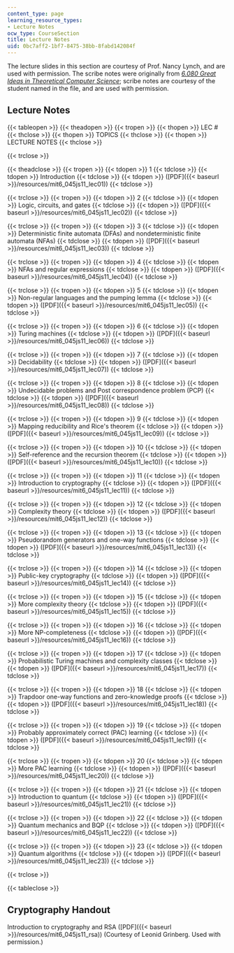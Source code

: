 ```yaml
---
content_type: page
learning_resource_types:
- Lecture Notes
ocw_type: CourseSection
title: Lecture Notes
uid: 0bc7aff2-1bf7-8475-38bb-8fabd142084f
---
```


The lecture slides in this section are courtesy of Prof. Nancy Lynch, and are used with permission. The scribe notes were originally from [_6.080 Great Ideas in Theoretical Computer Science_](/courses/6-080-great-ideas-in-theoretical-computer-science-spring-2008/); scribe notes are courtesy of the student named in the file, and are used with permission.

Lecture Notes
-------------

{{< tableopen >}}
{{< theadopen >}}
{{< tropen >}}
{{< thopen >}}
LEC #
{{< thclose >}}
{{< thopen >}}
TOPICS
{{< thclose >}}
{{< thopen >}}
LECTURE NOTES
{{< thclose >}}

{{< trclose >}}

{{< theadclose >}}
{{< tropen >}}
{{< tdopen >}}
1
{{< tdclose >}}
{{< tdopen >}}
Introduction
{{< tdclose >}}
{{< tdopen >}}
([PDF]({{< baseurl >}}/resources/mit6_045js11_lec01))
{{< tdclose >}}

{{< trclose >}}
{{< tropen >}}
{{< tdopen >}}
2
{{< tdclose >}}
{{< tdopen >}}
Logic, circuits, and gates
{{< tdclose >}}
{{< tdopen >}}
([PDF]({{< baseurl >}}/resources/mit6_045js11_lec02))
{{< tdclose >}}

{{< trclose >}}
{{< tropen >}}
{{< tdopen >}}
3
{{< tdclose >}}
{{< tdopen >}}
Deterministic finite automata (DFAs) and nondeterministic finite automata (NFAs)
{{< tdclose >}}
{{< tdopen >}}
([PDF]({{< baseurl >}}/resources/mit6_045js11_lec03))
{{< tdclose >}}

{{< trclose >}}
{{< tropen >}}
{{< tdopen >}}
4
{{< tdclose >}}
{{< tdopen >}}
NFAs and regular expressions
{{< tdclose >}}
{{< tdopen >}}
([PDF]({{< baseurl >}}/resources/mit6_045js11_lec04))
{{< tdclose >}}

{{< trclose >}}
{{< tropen >}}
{{< tdopen >}}
5
{{< tdclose >}}
{{< tdopen >}}
Non-regular languages and the pumping lemma
{{< tdclose >}}
{{< tdopen >}}
([PDF]({{< baseurl >}}/resources/mit6_045js11_lec05))
{{< tdclose >}}

{{< trclose >}}
{{< tropen >}}
{{< tdopen >}}
6
{{< tdclose >}}
{{< tdopen >}}
Turing machines
{{< tdclose >}}
{{< tdopen >}}
([PDF]({{< baseurl >}}/resources/mit6_045js11_lec06))
{{< tdclose >}}

{{< trclose >}}
{{< tropen >}}
{{< tdopen >}}
7
{{< tdclose >}}
{{< tdopen >}}
Decidability
{{< tdclose >}}
{{< tdopen >}}
([PDF]({{< baseurl >}}/resources/mit6_045js11_lec07))
{{< tdclose >}}

{{< trclose >}}
{{< tropen >}}
{{< tdopen >}}
8
{{< tdclose >}}
{{< tdopen >}}
Undecidable problems and Post correspondence problem (PCP)
{{< tdclose >}}
{{< tdopen >}}
([PDF]({{< baseurl >}}/resources/mit6_045js11_lec08))
{{< tdclose >}}

{{< trclose >}}
{{< tropen >}}
{{< tdopen >}}
9
{{< tdclose >}}
{{< tdopen >}}
Mapping reducibility and Rice's theorem
{{< tdclose >}}
{{< tdopen >}}
([PDF]({{< baseurl >}}/resources/mit6_045js11_lec09))
{{< tdclose >}}

{{< trclose >}}
{{< tropen >}}
{{< tdopen >}}
10
{{< tdclose >}}
{{< tdopen >}}
Self-reference and the recursion theorem
{{< tdclose >}}
{{< tdopen >}}
([PDF]({{< baseurl >}}/resources/mit6_045js11_lec10))
{{< tdclose >}}

{{< trclose >}}
{{< tropen >}}
{{< tdopen >}}
11
{{< tdclose >}}
{{< tdopen >}}
Introduction to cryptography
{{< tdclose >}}
{{< tdopen >}}
([PDF]({{< baseurl >}}/resources/mit6_045js11_lec11))
{{< tdclose >}}

{{< trclose >}}
{{< tropen >}}
{{< tdopen >}}
12
{{< tdclose >}}
{{< tdopen >}}
Complexity theory
{{< tdclose >}}
{{< tdopen >}}
([PDF]({{< baseurl >}}/resources/mit6_045js11_lec12))
{{< tdclose >}}

{{< trclose >}}
{{< tropen >}}
{{< tdopen >}}
13
{{< tdclose >}}
{{< tdopen >}}
Pseudorandom generators and one-way functions
{{< tdclose >}}
{{< tdopen >}}
([PDF]({{< baseurl >}}/resources/mit6_045js11_lec13))
{{< tdclose >}}

{{< trclose >}}
{{< tropen >}}
{{< tdopen >}}
14
{{< tdclose >}}
{{< tdopen >}}
Public-key cryptography
{{< tdclose >}}
{{< tdopen >}}
([PDF]({{< baseurl >}}/resources/mit6_045js11_lec14))
{{< tdclose >}}

{{< trclose >}}
{{< tropen >}}
{{< tdopen >}}
15
{{< tdclose >}}
{{< tdopen >}}
More complexity theory
{{< tdclose >}}
{{< tdopen >}}
([PDF]({{< baseurl >}}/resources/mit6_045js11_lec15))
{{< tdclose >}}

{{< trclose >}}
{{< tropen >}}
{{< tdopen >}}
16
{{< tdclose >}}
{{< tdopen >}}
More NP-completeness
{{< tdclose >}}
{{< tdopen >}}
([PDF]({{< baseurl >}}/resources/mit6_045js11_lec16))
{{< tdclose >}}

{{< trclose >}}
{{< tropen >}}
{{< tdopen >}}
17
{{< tdclose >}}
{{< tdopen >}}
Probabilistic Turing machines and complexity classes
{{< tdclose >}}
{{< tdopen >}}
([PDF]({{< baseurl >}}/resources/mit6_045js11_lec17))
{{< tdclose >}}

{{< trclose >}}
{{< tropen >}}
{{< tdopen >}}
18
{{< tdclose >}}
{{< tdopen >}}
Trapdoor one-way functions and zero-knowledge proofs
{{< tdclose >}}
{{< tdopen >}}
([PDF]({{< baseurl >}}/resources/mit6_045js11_lec18))
{{< tdclose >}}

{{< trclose >}}
{{< tropen >}}
{{< tdopen >}}
19
{{< tdclose >}}
{{< tdopen >}}
Probably approximately correct (PAC) learning
{{< tdclose >}}
{{< tdopen >}}
([PDF]({{< baseurl >}}/resources/mit6_045js11_lec19))
{{< tdclose >}}

{{< trclose >}}
{{< tropen >}}
{{< tdopen >}}
20
{{< tdclose >}}
{{< tdopen >}}
More PAC learning
{{< tdclose >}}
{{< tdopen >}}
([PDF]({{< baseurl >}}/resources/mit6_045js11_lec20))
{{< tdclose >}}

{{< trclose >}}
{{< tropen >}}
{{< tdopen >}}
21
{{< tdclose >}}
{{< tdopen >}}
Introduction to quantum
{{< tdclose >}}
{{< tdopen >}}
([PDF]({{< baseurl >}}/resources/mit6_045js11_lec21))
{{< tdclose >}}

{{< trclose >}}
{{< tropen >}}
{{< tdopen >}}
22
{{< tdclose >}}
{{< tdopen >}}
Quantum mechanics and BQP
{{< tdclose >}}
{{< tdopen >}}
([PDF]({{< baseurl >}}/resources/mit6_045js11_lec22))
{{< tdclose >}}

{{< trclose >}}
{{< tropen >}}
{{< tdopen >}}
23
{{< tdclose >}}
{{< tdopen >}}
Quantum algorithms
{{< tdclose >}}
{{< tdopen >}}
([PDF]({{< baseurl >}}/resources/mit6_045js11_lec23))
{{< tdclose >}}

{{< trclose >}}

{{< tableclose >}}

Cryptography Handout
--------------------

Introduction to cryptography and RSA ([PDF]({{< baseurl >}}/resources/mit6_045js11_rsa)) (Courtesy of Leonid Grinberg. Used with permission.)
